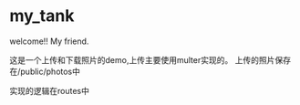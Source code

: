 my_tank
=======

welcome!! My friend.

这是一个上传和下载照片的demo,上传主要使用multer实现的。
上传的照片保存在/public/photos中

实现的逻辑在routes中
